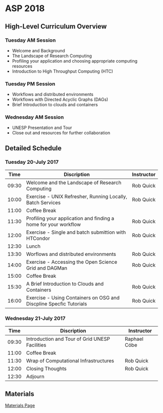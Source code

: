 # ASP 2018

## High-Level Curriculum Overview

### Tuesday AM Session

   * Welcome and Background
   * The Landscape of Research Computing
   * Profiling your application and choosing appropriate computing resources
   * Introduction to High Throughput Computing (HTC)
   
### Tuesday PM Session

   * Workflows and distributed environments
   * Workflows with Directed Acyclic Graphs (DAGs)
   * Brief Introduction to clouds and containers
   
### Wednesday AM Session

   * UNESP Presentation and Tour
   * Close out and resources for further collaboration
   
## Detailed Schedule

### Tuesday 20-July 2017

| Time  | Discription                                                         | Instructor       |
|-------|---------------------------------------------------------------------|------------------|
| 09:30 | Welcome and the Landscape of Research Computing                     | Rob Quick        |
| 10:00 | Exercise - UNIX Refresher, Running Locally, Batch Services          | Rob Quick        |
| 11:00 | Coffee Break                                                        |                  |
| 11:30 | Profiling your application and finding a home for your workflow     | Rob Quick        |
| 12:00 | Exercise - Single and batch submittion with HTCondor                | Rob Quick        |
| 12:30 | Lunch                                                               |                  |
| 13:30 | Worflows and distributed environments                               | Rob Quick        |
| 14:00 | Exercise - Accessing the Open Science Grid and DAGMan               | Rob Quick        |
| 15:00 | Coffee Break                                                        |                  |
| 15:30 | A Brief Introduction to Clouds and Containers                       | Rob Quick        |
| 16:00 | Exercise - Using Containers on OSG and Discpline Specfic Tutorials  | Rob Quick        |

### Wednesday 21-July 2017

| Time  | Discription                                                         | Instructor       |
|-------|---------------------------------------------------------------------|------------------|
| 09:30 | Introduction and Tour of Grid UNESP Facilities                      | Raphael Cóbe     |
| 11:00 | Coffee Break                                                        |                  |
| 11:30 | Wrap of Computational Infrastructures                               | Rob Quick        |
| 12:00 | Closing Thoughts                                                    | Rob Quick        |
| 12:30 | Adjourn                                                             |                  |

## Materials

[Materials Page](https://opensciencegrid.org/dosar/ASP2018/ASP2018_Materials/)
